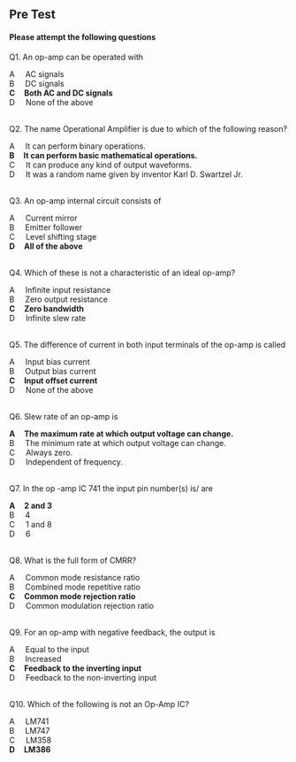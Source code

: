 ##  Pre Test 
#### Please attempt the following questions


Q1. An op-amp can be operated with  

A     AC signals  
B     DC signals  
<b>C     Both AC and DC signals</b>  
D     None of the above  
<br>
  
  
Q2. The name Operational Amplifier is due to which of the following reason?  

A     It can perform binary operations.  
<b>B     It can perform basic mathematical operations.</b>  
C     It can produce any kind of output waveforms.  
D     It was a random name given by inventor Karl D. Swartzel Jr.  
<br> 


Q3. An op-amp internal circuit consists of  

A     Current mirror  
B     Emitter follower  
C     Level shifting stage  
<b>D     All of the above</b>  
<br>
  

Q4. Which of these is not a characteristic of an ideal op-amp?  

A     Infinite input resistance  
B     Zero output resistance  
<b>C     Zero bandwidth</b>   
D     Infinite slew rate  
<br>


Q5. The difference of current in both input terminals of the op-amp is called  

A     Input bias current  
B     Output bias current  
<b>C     Input offset current</b>   
D     None of the above  
<br>


Q6. Slew rate of an op-amp is  

<b>A     The maximum rate at which output voltage can change.</b>  
B     The minimum rate at which output voltage can change.  
C     Always zero.  
D     Independent of frequency.  
<br>
    
      
Q7. In the op -amp IC 741 the input pin number(s) is/ are  

<b>A     2 and 3</b>      
B     4  
C     1 and 8  
D     6  
<br>
    

Q8. What is the full form of CMRR?  

A     Common mode resistance ratio  
B     Combined mode repetitive ratio  
<b>C     Common mode rejection ratio</b>   
D     Common modulation rejection ratio  
<br>


Q9. For an op-amp with negative feedback, the output is  

A     Equal to the input  
B     Increased  
<b>C     Feedback to the inverting input</b>  
D     Feedback to the non-inverting input  
<br>
  
    
Q10. Which of the following is not an Op-Amp IC?  

A     LM741  
B     LM747  
C     LM358  
<b>D     LM386</b>  

